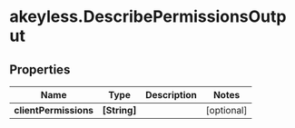 # akeyless.DescribePermissionsOutput

## Properties

Name | Type | Description | Notes
------------ | ------------- | ------------- | -------------
**clientPermissions** | **[String]** |  | [optional] 


